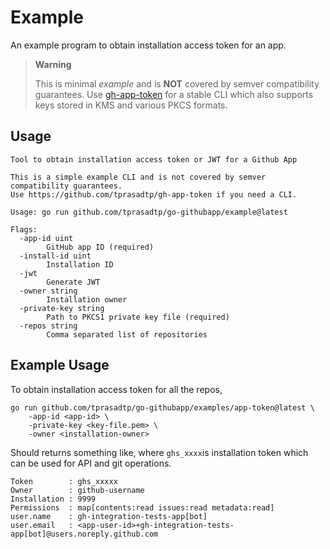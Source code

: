 # Example

An example program to obtain installation access token for an app.

> **Warning**
>
> This is minimal _example_ and is **NOT** covered by semver compatibility guarantees.
> Use [gh-app-token] for a stable CLI which also supports keys stored in KMS and various
> PKCS formats.

## Usage

```
Tool to obtain installation access token or JWT for a Github App

This is a simple example CLI and is not covered by semver compatibility guarantees.
Use https://github.com/tprasadtp/gh-app-token if you need a CLI.

Usage: go run github.com/tprasadtp/go-githubapp/example@latest

Flags:
  -app-id uint
        GitHub app ID (required)
  -install-id uint
        Installation ID
  -jwt
        Generate JWT
  -owner string
        Installation owner
  -private-key string
        Path to PKCS1 private key file (required)
  -repos string
        Comma separated list of repositories
```

## Example Usage

To obtain installation access token for all the repos,

```
go run github.com/tprasadtp/go-githubapp/examples/app-token@latest \
    -app-id <app-id> \
    -private-key <key-file.pem> \
    -owner <installation-owner>
```

Should returns something like, where `ghs_xxxx`is installation token which can be used
for API and git operations.

```
Token        : ghs_xxxxx
Owner        : github-username
Installation : 9999
Permissions  : map[contents:read issues:read metadata:read]
user.name    : gh-integration-tests-app[bot]
user.email   : <app-user-id>+gh-integration-tests-app[bot]@users.noreply.github.com
```

[gh-app-token]: https://github.com/tprasadtp/gh-app-token
